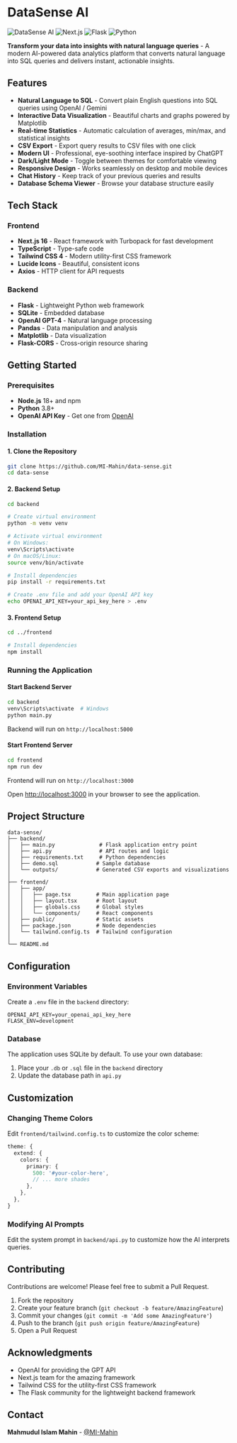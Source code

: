 # DataSense AI 

![DataSense AI](https://img.shields.io/badge/AI-Powered-purple?style=for-the-badge)
![Next.js](https://img.shields.io/badge/Next.js-black?style=for-the-badge&logo=next.js)
![Flask](https://img.shields.io/badge/Flask-green?style=for-the-badge&logo=flask)
![Python](https://img.shields.io/badge/Python-blue?style=for-the-badge&logo=python)

**Transform your data into insights with natural language queries** - A modern AI-powered data analytics platform that converts natural language into SQL queries and delivers instant, actionable insights.

## Features

- **Natural Language to SQL** - Convert plain English questions into SQL queries using OpenAI / Gemini
- **Interactive Data Visualization** - Beautiful charts and graphs powered by Matplotlib
- **Real-time Statistics** - Automatic calculation of averages, min/max, and statistical insights
- **CSV Export** - Export query results to CSV files with one click
- **Modern UI** - Professional, eye-soothing interface inspired by ChatGPT
- **Dark/Light Mode** - Toggle between themes for comfortable viewing
- **Responsive Design** - Works seamlessly on desktop and mobile devices
- **Chat History** - Keep track of your previous queries and results
- **Database Schema Viewer** - Browse your database structure easily

## Tech Stack

### Frontend
- **Next.js 16** - React framework with Turbopack for fast development
- **TypeScript** - Type-safe code
- **Tailwind CSS 4** - Modern utility-first CSS framework
- **Lucide Icons** - Beautiful, consistent icons
- **Axios** - HTTP client for API requests

### Backend
- **Flask** - Lightweight Python web framework
- **SQLite** - Embedded database
- **OpenAI GPT-4** - Natural language processing
- **Pandas** - Data manipulation and analysis
- **Matplotlib** - Data visualization
- **Flask-CORS** - Cross-origin resource sharing

## Getting Started

### Prerequisites

- **Node.js** 18+ and npm
- **Python** 3.8+
- **OpenAI API Key** - Get one from [OpenAI](https://platform.openai.com/)

### Installation

#### 1. Clone the Repository

```bash
git clone https://github.com/MI-Mahin/data-sense.git
cd data-sense
```

#### 2. Backend Setup

```bash
cd backend

# Create virtual environment
python -m venv venv

# Activate virtual environment
# On Windows:
venv\Scripts\activate
# On macOS/Linux:
source venv/bin/activate

# Install dependencies
pip install -r requirements.txt

# Create .env file and add your OpenAI API key
echo OPENAI_API_KEY=your_api_key_here > .env
```

#### 3. Frontend Setup

```bash
cd ../frontend

# Install dependencies
npm install
```

### Running the Application

#### Start Backend Server

```bash
cd backend
venv\Scripts\activate  # Windows
python main.py
```

Backend will run on `http://localhost:5000`

#### Start Frontend Server

```bash
cd frontend
npm run dev
```

Frontend will run on `http://localhost:3000`

Open [http://localhost:3000](http://localhost:3000) in your browser to see the application.


## Project Structure

```
data-sense/
├── backend/
│   ├── main.py              # Flask application entry point
│   ├── api.py               # API routes and logic
│   ├── requirements.txt     # Python dependencies
│   ├── demo.sql            # Sample database
│   └── outputs/            # Generated CSV exports and visualizations
│
├── frontend/
│   ├── app/
│   │   ├── page.tsx        # Main application page
│   │   ├── layout.tsx      # Root layout
│   │   ├── globals.css     # Global styles
│   │   └── components/     # React components
│   ├── public/             # Static assets
│   ├── package.json        # Node dependencies
│   └── tailwind.config.ts  # Tailwind configuration
│
└── README.md
```

## Configuration

### Environment Variables

Create a `.env` file in the `backend` directory:

```env
OPENAI_API_KEY=your_openai_api_key_here
FLASK_ENV=development
```

### Database

The application uses SQLite by default. To use your own database:

1. Place your `.db` or `.sql` file in the `backend` directory
2. Update the database path in `api.py`

## Customization

### Changing Theme Colors

Edit `frontend/tailwind.config.ts` to customize the color scheme:

```typescript
theme: {
  extend: {
    colors: {
      primary: {
        500: '#your-color-here',
        // ... more shades
      },
    },
  },
}
```

### Modifying AI Prompts

Edit the system prompt in `backend/api.py` to customize how the AI interprets queries.

## Contributing

Contributions are welcome! Please feel free to submit a Pull Request.

1. Fork the repository
2. Create your feature branch (`git checkout -b feature/AmazingFeature`)
3. Commit your changes (`git commit -m 'Add some AmazingFeature'`)
4. Push to the branch (`git push origin feature/AmazingFeature`)
5. Open a Pull Request

## Acknowledgments

- OpenAI for providing the GPT API
- Next.js team for the amazing framework
- Tailwind CSS for the utility-first CSS framework
- The Flask community for the lightweight backend framework

## Contact

**Mahmudul Islam Mahin** - [@MI-Mahin](https://github.com/MI-Mahin)



